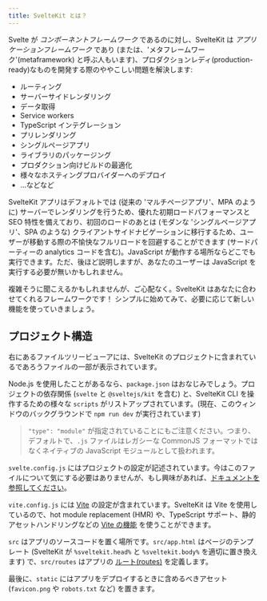 ```yaml
---
title: SvelteKit とは？
---
```


Svelte が _コンポーネントフレームワーク_ であるのに対し、SvelteKit は _アプリケーションフレームワーク_ であり (または、'メタフレームワーク'(metaframework) と呼ぶ人もいます)、プロダクションレディ(production-ready)なものを開発する際のややこしい問題を解決します:

- ルーティング
- サーバーサイドレンダリング
- データ取得
- Service workers
- TypeScript インテグレーション
- プリレンダリング
- シングルページアプリ
- ライブラリのパッケージング
- プロダクション向けビルドの最適化
- 様々なホスティングプロバイダーへのデプロイ
- ...などなど

SvelteKit アプリはデフォルトでは (従来の 'マルチページアプリ'、MPA のように) サーバーでレンダリングを行うため、優れた初期ロードパフォーマンスと SEO 特性を備えており、初回のロードのあとは (モダンな 'シングルページアプリ'、SPA のような) クライアントサイドナビゲーションに移行するため、ユーザーが移動する際の不愉快なフルリロードを回避することができます (サードパーティーの analytics コードを含む)。JavaScript が動作する場所ならどこでも実行できます。ただ、後ほど説明しますが、あなたのユーザーは JavaScript を実行する必要が無いかもしれません。

複雑そうに聞こえるかもしれませんが、ご心配なく。SvelteKit はあなたに合わせてくれるフレームワークです！ シンプルに始めてみて、必要に応じて新しい機能を使っていきましょう。

## プロジェクト構造

右にあるファイルツリービューアには、SvelteKit のプロジェクトに含まれているであろうファイルの一部が表示されています。

Node.js を使用したことがあるなら、`package.json` はおなじみでしょう。プロジェクトの依存関係 (`svelte` と `@sveltejs/kit` を含む) と、SvelteKit CLI を操作するための様々な `scripts` がリストアップされています。(現在、このウィンドウのバックグラウンドで `npm run dev` が実行されています)

> `"type": "module"` が指定されていることにもご注意ください。つまり、デフォルトで、`.js` ファイルはレガシーな CommonJS フォーマットではなくネイティブの JavaScript モジュールとして扱われます。

`svelte.config.js` にはプロジェクトの設定が記述されています。今はこのファイルについて気にする必要はありませんが、もし興味があれば、[ドキュメントを参照してください](https://kit.svelte.jp/docs/configuration)。

`vite.config.js` には [Vite](https://vitejs.dev/) の設定が含まれています。SvelteKit は Vite を使用しているので、hot module replacement (HMR) や、TypeScript サポート、静的アセットハンドリングなどの [Vite の機能](https://vitejs.dev/guide/features.html) を使うことができます。

`src` はアプリのソースコードを置く場所です。`src/app.html` はページのテンプレート (SvelteKit が `%sveltekit.head%` と `%sveltekit.body%` を適切に置き換えます) で、`src/routes` はアプリの [ルート(routes)](/tutorial/pages) を定義します。

最後に、`static` にはアプリをデプロイするときに含めるべきアセット (`favicon.png` や `robots.txt` など) を置きます。
